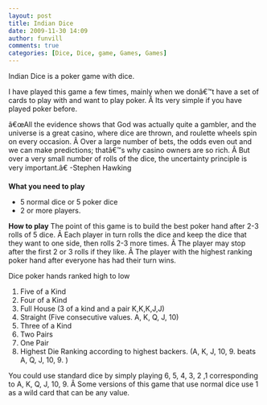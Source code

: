 ```yaml
---
layout: post
title: Indian Dice
date: 2009-11-30 14:09
author: funvill
comments: true
categories: [Dice, Dice, game, Games, Games]
---
```

Indian Dice is a poker game with dice.

I have played this game a few times, mainly when we donâ€™t have a set of cards to play with and want to play poker. Â Its very simple if you have played poker before.

â€œAll the evidence shows that God was actually quite a gambler, and the universe is a great casino, where dice are thrown, and roulette wheels spin on every occasion. Â Over a large number of bets, the odds even out and we can make predictions; thatâ€™s why casino owners are so rich. Â But over a very small number of rolls of the dice, the uncertainty principle is very important.â€
-Stephen Hawking

<strong>What you need to play</strong>
<ul>
	<li>5 normal dice or 5 poker dice</li>
	<li>2 or more players.</li>
</ul>
<strong>How to play</strong>
The point of this game is to build the best poker hand after 2-3 rolls of 5 dice. Â Each player in turn rolls the dice and keep the dice that they want to one side, then rolls 2-3 more times. Â The player may stop after the first 2 or 3 rolls if they like. Â The player with the highest ranking poker hand after everyone has had their turn wins.

Dice poker hands ranked high to low
1. Five of a Kind
2. Four of a Kind
3. Full House (3 of a kind and a pair K,K,K,J,J)
4. Straight (Five consecutive values. A, K, Q, J, 10)
5. Three of a Kind
6. Two Pairs
7. One Pair
8. Highest Die Ranking according to highest backers. (A, K, J, 10, 9. beats A, Q, J, 10, 9. )

You could use standard dice by simply playing 6, 5, 4, 3, 2 ,1 corresponding to A, K, Q, J, 10, 9. Â Some versions of this game that use normal dice use 1 as a wild card that can be any value.
